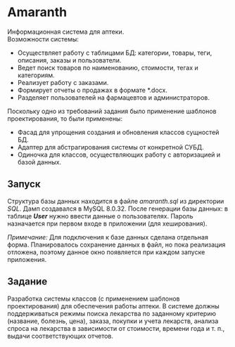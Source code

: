 # Amaranth
Информационная система для аптеки.  
Возможности системы:
- Осуществляет работу с таблицами БД: категории, товары, теги, описания, заказы и пользователи.
- Ведет поиск товаров по наименованию, стоимости, тегах и категориям.
- Реализует работу с заказами.
- Формирует отчеты о продажах в формате \*.docx.
- Разделяет пользователей на фармацевтов и администраторов.

Поскольку одно из требований задания было применение шаблонов проектирования, то были применены:
- Фасад для упрощения создания и
обновления классов сущностей БД.
- Адаптер для абстрагирования системы от конкретной СУБД.
- Одиночка для классов, осуществляющих работу с авторизацией и базой данных.

## Запуск
Структура базы данных находится в файле *amaranth.sql* из директории *SQL*. Дамп создавался в MySQL 8.0.32. После генерации базы данных: в таблице ***User*** нужно ввести данные о пользователях. Пароль назначается при первом входе в приложении (для хеширования).

*Примечание:* Для подключения к базе данных сделана отдельная форма. Планировалось сохранение данных в файл, но пока реализация отложена, поэтому данное окно появляется при каждом запуске приложения.
## Задание
Разработка системы классов (с применением шаблонов проектирования)  для обеспечения работы аптеки. В системе должны поддерживаться режимы поиска лекарства по заданному критерию (название, болезнь, цена), заказа, покупки и учета лекарств, анализа спроса на лекарства в зависимости от стоимости, времени года и т. п., выдачи соответствующих отчетов.